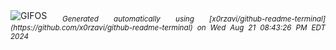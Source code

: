 <div align="justify">
<picture>
    <source media="(prefers-color-scheme: dark)" srcset="https://i.ibb.co/4mpjMFZ/output-gif.gif">
    <source media="(prefers-color-scheme: light)" srcset="https://i.ibb.co/4mpjMFZ/output-gif.gif">
    <img alt="GIFOS" src="https://i.ibb.co/4mpjMFZ/output-gif.gif">
</picture>
<sub><i>Generated automatically using [x0rzavi/github-readme-terminal](https://github.com/x0rzavi/github-readme-terminal) on Wed Aug 21 08:43:26 PM EDT 2024</i></sub>
</div>

<!--  -->